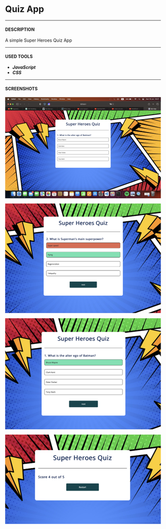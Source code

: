 # Quiz App
------------

#### DESCRIPTION
A simple Super Heroes Quiz App

------------
#### USED TOOLS

- __***JavaScript***__
- __***CSS***__


------------
#### SCREENSHOTS

![ezgif com-video-to-gif](https://github.com/ismaelmarot/Quiz_App/blob/main/img/img_02.png)

![ezgif com-video-to-gif](https://github.com/ismaelmarot/Quiz_App/blob/main/img/img_04.png)

![ezgif com-video-to-gif](https://github.com/ismaelmarot/Quiz_App/blob/main/img/img_03.png)

![ezgif com-video-to-gif](https://github.com/ismaelmarot/Quiz_App/blob/main/img/img_01.png)



